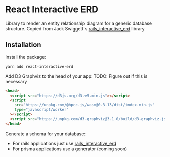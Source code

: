 # React Interactive ERD

Library to render an entity relationship diagram for a generic database structure. Copied from Jack Swiggett's [rails_interactive_erd](https://github.com/jackswiggett/rails_interactive_erd/tree/main/react) library

## Installation

Install the package:

```bash
yarn add react-interactive-erd
```

Add D3 Graphviz to the head of your app:
TODO: Figure out if this is necessary

```html
<head>
  <script src="https://d3js.org/d3.v5.min.js"></script>
  <script
    src="https://unpkg.com/@hpcc-js/wasm@0.3.13/dist/index.min.js"
    type="javascript/worker"
  ></script>
  <script src="https://unpkg.com/d3-graphviz@3.1.0/build/d3-graphviz.js"></script>
</head>
```

Generate a schema for your database:

- For rails applications just use [rails_interactive_erd](https://github.com/jackswiggett/rails_interactive_erd/tree/main/react)
- For prisma applications use a generator (coming soon)
